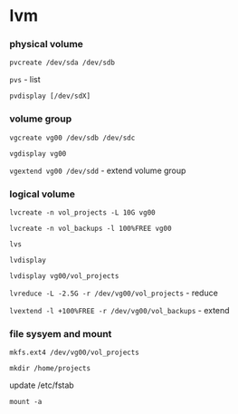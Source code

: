 lvm
===

###  physical volume
`pvcreate /dev/sda /dev/sdb`

`pvs` - list 

`pvdisplay [/dev/sdX]` 

### volume group
`vgcreate vg00 /dev/sdb /dev/sdc`

`vgdisplay vg00`

`vgextend vg00 /dev/sdd` - extend volume group

### logical volume
`lvcreate -n vol_projects -L 10G vg00`

`lvcreate -n vol_backups -l 100%FREE vg00`

`lvs`

`lvdisplay`

`lvdisplay vg00/vol_projects`

`lvreduce -L -2.5G -r /dev/vg00/vol_projects` - reduce

`lvextend -l +100%FREE -r /dev/vg00/vol_backups` - extend

### file sysyem and mount 
`mkfs.ext4 /dev/vg00/vol_projects`

`mkdir /home/projects`

update /etc/fstab

`mount -a`
